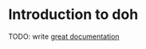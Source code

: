 # Introduction to doh

TODO: write [great documentation](http://jacobian.org/writing/what-to-write/)
